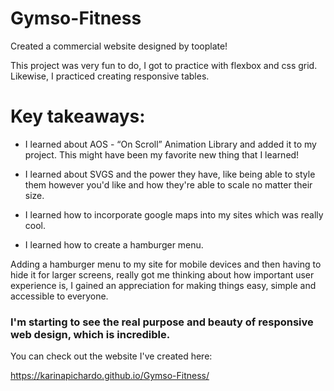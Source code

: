 # Gymso-Fitness
Created a commercial website designed by tooplate!
 
This project was very fun to do, I got to practice with flexbox and css grid. Likewise, I practiced creating responsive tables. 

# Key takeaways:
* I learned about AOS - “On Scroll” Animation Library and added it to my project. This might have been my favorite new thing that I learned!

* I learned about SVGS and the power they have, like being able to style them however you'd like and how they're able to scale no matter their size.

* I learned how to incorporate google maps into my sites which was really cool.

* I learned how to create a hamburger menu.

Adding a hamburger menu to my site for mobile devices and then having to hide it for larger screens, really got me thinking about how important user experience is, I gained an appreciation for making things easy, simple and accessible to everyone.

### I'm starting to see the real purpose and beauty of responsive web design, which is incredible.



You can check out the website I've created here:
 
https://karinapichardo.github.io/Gymso-Fitness/
